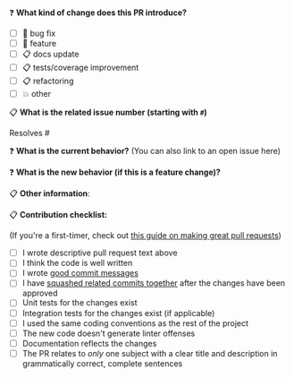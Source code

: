 ❓ **What kind of change does this PR introduce?**

* [ ] 🐞 bug fix
* [ ] 🐣 feature
* [ ] 📋 docs update
* [ ] 📋 tests/coverage improvement
* [ ] 📋 refactoring
* [ ] 💥 other

📋 **What is the related issue number (starting with `#`)**

<!-- Are there any issues opened that will be resolved by merging this change? -->
Resolves #<!-- issue number here -->

❓ **What is the current behavior?** (You can also link to an open issue here)



❓ **What is the new behavior (if this is a feature change)?**



📋 **Other information**:



📋 **Contribution checklist:**

(If you're a first-timer, check out
[this guide on making great pull requests][making a lovely PR])

- [ ] I wrote descriptive pull request text above
- [ ] I think the code is well written
- [ ] I wrote [good commit messages]
- [ ] I have [squashed related commits together][related squash] after
      the changes have been approved
- [ ] Unit tests for the changes exist
- [ ] Integration tests for the changes exist (if applicable)
- [ ] I used the same coding conventions as the rest of the project
- [ ] The new code doesn't generate linter offenses
- [ ] Documentation reflects the changes
- [ ] The PR relates to *only* one subject with a clear title
and description in grammatically correct, complete sentences

[good commit messages]: http://chris.beams.io/posts/git-commit/
[making a lovely PR]: https://mtlynch.io/code-review-love/
[related squash]:
https://github.com/todotxt/todo.txt-android/wiki/Squash-All-Commits-Related-to-a-Single-Issue-into-a-Single-Commit
